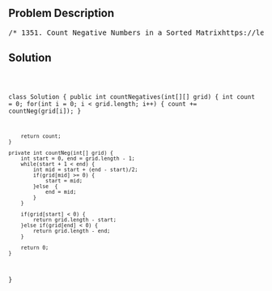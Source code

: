 <!--
<style>
  body { font-family: Arial, sans-serif; }
  .container { max-width: 700px; margin: 0 auto; padding: 10px; }
  .comment-block { background-color: #f9f9f9; padding: 10px; border-left: 5px solid #ccc; overflow-wrap: break-word; white-space: pre-wrap; }
  .code-block { background-color: #f4f4f4; padding: 10px; border: 1px solid #ddd; overflow-wrap: break-word; white-space: pre-wrap; }
</style>
-->

<div class='container'>
<h2>Problem Description</h2>
<div class='comment-block'>
<pre>
/* 1351. Count Negative Numbers in a Sorted Matrixhttps://leetcode.com/problems/count-negative-numbers-in-a-sorted-matrix/Given a m x n matrix grid which is sorted in non-increasing order both row-wise and column-wise, return the number of negative numbers in grid.Example 1:Input: grid = [[4,3,2,-1],[3,2,1,-1],[1,1,-1,-2],[-1,-1,-2,-3]]Output: 8Explanation: There are 8 negatives number in the matrix.Example 2:Input: grid = [[3,2],[1,0]]Output: 0Example 3:Input: grid = [[1,-1],[-1,-1]]Output: 3Example 4:Input: grid = [[-1]]Output: 1Constraints:m == grid.lengthn == grid[i].length1 <= m, n <= 100-100 <= grid[i][j] <= 100Follow up: Could you find an O(n + m) solution?*/</pre>
</div>

<h2>Solution</h2>
<div class='code-block'>
<pre><code class='language-java'>

class Solution {
    public int countNegatives(int[][] grid) {
        int count = 0;
        for(int i = 0; i < grid.length; i++) {
            count += countNeg(grid[i]);
        }
        
        return count;
    }
    
    private int countNeg(int[] grid) {
        int start = 0, end = grid.length - 1;
        while(start + 1 < end) {
            int mid = start + (end - start)/2;
            if(grid[mid] >= 0) {
                start = mid;
            }else  {
                end = mid;
            }
        }
        
        if(grid[start] < 0) {
            return grid.length - start;
        }else if(grid[end] < 0) {
            return grid.length - end;
        }
        
        return 0;
    }
}</code></pre>
</div>
</div>
